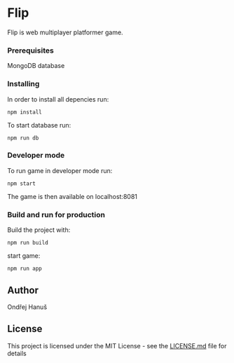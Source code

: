 # Flip
Flip is web multiplayer platformer game.

### Prerequisites
MongoDB database 

### Installing
In order to install all depencies run:
```
npm install 
```
To start database run:
```
npm run db 

```

###  Developer mode
To run game in developer mode run:
```
npm start
```
The game is then available on localhost:8081
###  Build and run for production
Build the project with:
```
npm run build 
```
start game: 
```
npm run app 
```

## Author
Ondřej Hanuš

## License
This project is licensed under the MIT License - see the [LICENSE.md](LICENSE.md) file for details
